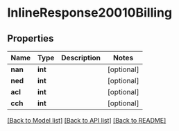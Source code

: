 # InlineResponse20010Billing

## Properties
Name | Type | Description | Notes
------------ | ------------- | ------------- | -------------
**nan** | **int** |  | [optional] 
**ned** | **int** |  | [optional] 
**acl** | **int** |  | [optional] 
**cch** | **int** |  | [optional] 

[[Back to Model list]](../README.md#documentation-for-models) [[Back to API list]](../README.md#documentation-for-api-endpoints) [[Back to README]](../README.md)


